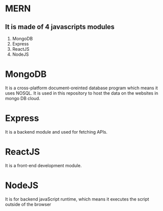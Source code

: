 # MERN
## It is made of 4 javascripts modules 

1. MongoDB
2. Express
3. ReactJS
4. NodeJS

# MongoDB
It is a cross-platform document-oreinted database program which means it uses NOSQL. It is used in this repository to host the data on the websites in mongo DB cloud.

# Express 
It is a backend module and used for fetching APIs.

# ReactJS
It is a front-end development module. 

# NodeJS
It is for backend javaScript runtime, which means it executes the script outside of the browser
